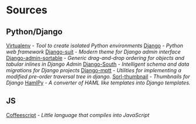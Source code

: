 # Sources

## Python/Django

[Virtualenv](https://pypi.python.org/pypi/virtualenv) - *Tool to create isolated Python environments*
[Django](https://www.djangoproject.com/) - *Python web framework*
[Django-suit](http://djangosuit.com/) - *Modern theme for Django admin interface*
[Django-admin-sortable](https://github.com/iambrandontaylor/django-admin-sortable) - *Generic drag-and-drop ordering for objects and tabular inlines in Django Admin*
[Django-South](http://south.aeracode.org/) - *Intelligent schema and data migrations for ​Django projects*
[Django-mptt](https://github.com/django-mptt/django-mptt/) - *Utilities for implementing a modified pre-order traversal tree in django.*
[Sorl-thumbnail](https://github.com/sorl/sorl-thumbnail) - *Thumbnails for Django*
[HamlPy](https://github.com/jessemiller/HamlPy) - *A converter of HAML like templates into Django templates.*

## JS
[Coffeescript](http://coffeescript.org/) - *Little language that compiles into JavaScript*